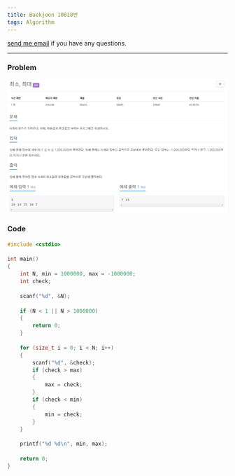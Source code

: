 ```yaml
---
title: Baekjoon 10818번
tags: Algorithm
---
```


[send me email](mailto:jewel7492@gmail.com) if you have any questions.

<!--more-->

---
### Problem  
   
![그림1](/assets/Baekjoon/10818/1.PNG)  

### Code  
```cpp
#include <cstdio>

int main()
{
    int N, min = 1000000, max = -1000000;
    int check;

    scanf("%d", &N);

    if (N < 1 || N > 1000000)
    {
        return 0;
    }

    for (size_t i = 0; i < N; i++)
    {
        scanf("%d", &check);
        if (check > max)
        {
            max = check;
        }
        if (check < min)
        {
            min = check;
        }
    }

    printf("%d %d\n", min, max);

    return 0;
}
```